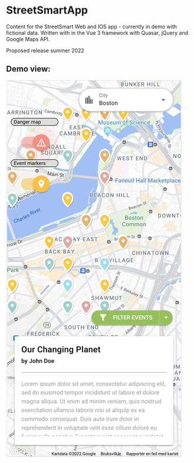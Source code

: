 # StreetSmartApp
Content for the StreetSmart Web and IOS app - currently in demo with fictional data.
Written with in the Vue 3 framework with Quasar, jQuery and Google Maps API.

Proposed release summer 2022

## Demo view:
![Demo view on iOS device - data is fictional](Demo.png)
